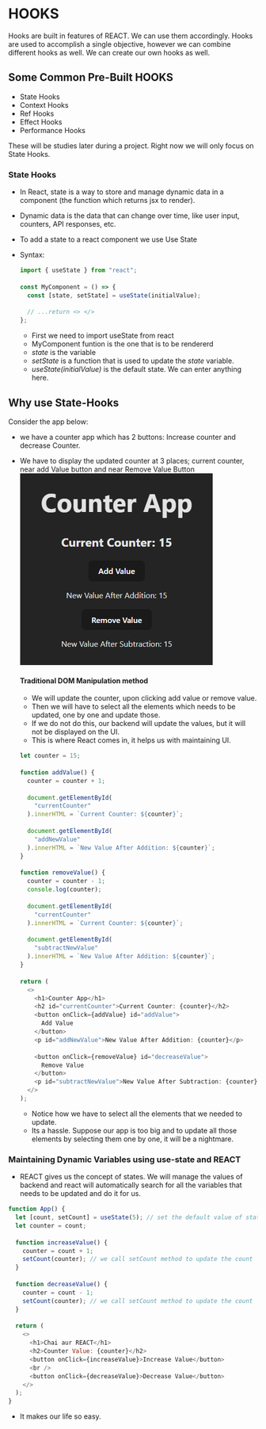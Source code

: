 # HOOKS

Hooks are built in features of REACT. We can use them accordingly. Hooks are used to accomplish a single objective, however we can combine different hooks as well. We can create our own hooks as well.

## Some Common Pre-Built HOOKS

- State Hooks
- Context Hooks
- Ref Hooks
- Effect Hooks
- Performance Hooks

These will be studies later during a project. Right now we will only focus on State Hooks.

### State Hooks

- In React, state is a way to store and manage dynamic data in a component (the function which returns jsx to render).
- Dynamic data is the data that can change over time, like user input, counters, API responses, etc.
- To add a state to a react component we use Use State
- Syntax:

  ```js
  import { useState } from "react";

  const MyComponent = () => {
    const [state, setState] = useState(initialValue);

    // ...return <> </>
  };
  ```

  - First we need to import useState from react
  - MyComponent funtion is the one that is to be rendererd
  - _state_ is the variable
  - _setState_ is a function that is used to update the _state_ variable.
  - _useState(initialValue)_ is the default state. We can enter anything here.

## Why use State-Hooks

Consider the app below:

- we have a counter app which has 2 buttons: Increase counter and decrease Counter.
- We have to display the updated counter at 3 places; current counter, near add Value button and near Remove Value Button
  ![alt text](image.png)

  #### Traditional DOM Manipulation method

  - We will update the counter, upon clicking add value or remove value.
  - Then we will have to select all the elements which needs to be updated, one by one and update those.
  - If we do not do this, our backend will update the values, but it will not be displayed on the UI.
  - This is where React comes in, it helps us with maintaining UI.

  ```js
  let counter = 15;

  function addValue() {
    counter = counter + 1;

    document.getElementById(
      "currentCounter"
    ).innerHTML = `Current Counter: ${counter}`;

    document.getElementById(
      "addNewValue"
    ).innerHTML = `New Value After Addition: ${counter}`;
  }

  function removeValue() {
    counter = counter - 1;
    console.log(counter);

    document.getElementById(
      "currentCounter"
    ).innerHTML = `Current Counter: ${counter}`;

    document.getElementById(
      "subtractNewValue"
    ).innerHTML = `New Value After Addition: ${counter}`;
  }

  return (
    <>
      <h1>Counter App</h1>
      <h2 id="currentCounter">Current Counter: {counter}</h2>
      <button onClick={addValue} id="addValue">
        Add Value
      </button>
      <p id="addNewValue">New Value After Addition: {counter}</p>

      <button onClick={removeValue} id="decreaseValue">
        Remove Value
      </button>
      <p id="subtractNewValue">New Value After Subtraction: {counter}</p>
    </>
  );
  ```

  - Notice how we have to select all the elements that we needed to update.
  - Its a hassle. Suppose our app is too big and to update all those elements by selecting them one by one, it will be a nightmare.

### Maintaining Dynamic Variables using use-state and REACT

- REACT gives us the concept of states. We will manage the values of backend and react will automatically search for all the variables that needs to be updated and do it for us.

```js
function App() {
  let [count, setCount] = useState(5); // set the default value of state to 5
  let counter = count;

  function increaseValue() {
    counter = count + 1;
    setCount(counter); // we call setCount method to update the count
  }

  function decreaseValue() {
    counter = count - 1;
    setCount(counter); // we call setCount method to update the count
  }

  return (
    <>
      <h1>Chai aur REACT</h1>
      <h2>Counter Value: {counter}</h2>
      <button onClick={increaseValue}>Increase Value</button>
      <br />
      <button onClick={decreaseValue}>Decrease Value</button>
    </>
  );
}
```

- It makes our life so easy.
